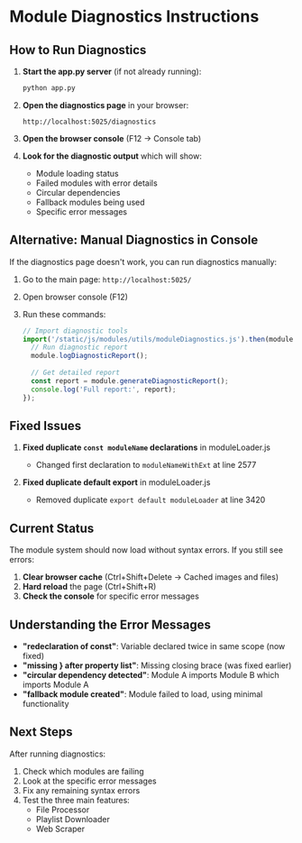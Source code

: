 # Module Diagnostics Instructions

## How to Run Diagnostics

1. **Start the app.py server** (if not already running):
   ```bash
   python app.py
   ```

2. **Open the diagnostics page** in your browser:
   ```
   http://localhost:5025/diagnostics
   ```

3. **Open the browser console** (F12 → Console tab)

4. **Look for the diagnostic output** which will show:
   - Module loading status
   - Failed modules with error details
   - Circular dependencies
   - Fallback modules being used
   - Specific error messages

## Alternative: Manual Diagnostics in Console

If the diagnostics page doesn't work, you can run diagnostics manually:

1. Go to the main page: `http://localhost:5025/`

2. Open browser console (F12)

3. Run these commands:
   ```javascript
   // Import diagnostic tools
   import('/static/js/modules/utils/moduleDiagnostics.js').then(module => {
     // Run diagnostic report
     module.logDiagnosticReport();
     
     // Get detailed report
     const report = module.generateDiagnosticReport();
     console.log('Full report:', report);
   });
   ```

## Fixed Issues

1. **Fixed duplicate `const moduleName` declarations** in moduleLoader.js
   - Changed first declaration to `moduleNameWithExt` at line 2577

2. **Fixed duplicate default export** in moduleLoader.js
   - Removed duplicate `export default moduleLoader` at line 3420

## Current Status

The module system should now load without syntax errors. If you still see errors:

1. **Clear browser cache** (Ctrl+Shift+Delete → Cached images and files)
2. **Hard reload** the page (Ctrl+Shift+R)
3. **Check the console** for specific error messages

## Understanding the Error Messages

- **"redeclaration of const"**: Variable declared twice in same scope (now fixed)
- **"missing } after property list"**: Missing closing brace (was fixed earlier)
- **"circular dependency detected"**: Module A imports Module B which imports Module A
- **"fallback module created"**: Module failed to load, using minimal functionality

## Next Steps

After running diagnostics:
1. Check which modules are failing
2. Look at the specific error messages
3. Fix any remaining syntax errors
4. Test the three main features:
   - File Processor
   - Playlist Downloader  
   - Web Scraper